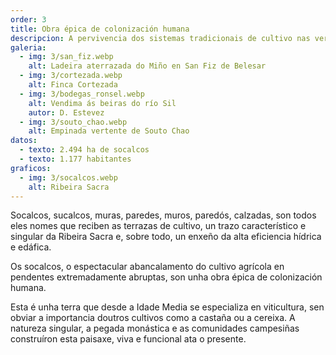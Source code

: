 ```yaml
---
order: 3
title: Obra épica de colonización humana
descripcion: A pervivencia dos sistemas tradicionais de cultivo nas vertentes escarpadas dos canóns fluviais sustentada en técnicas milenarias.
galeria:
  - img: 3/san_fiz.webp
    alt: Ladeira aterrazada do Miño en San Fiz de Belesar
  - img: 3/cortezada.webp
    alt: Finca Cortezada
  - img: 3/bodegas_ronsel.webp
    alt: Vendima ás beiras do río Sil
    autor: D. Estevez
  - img: 3/souto_chao.webp
    alt: Empinada vertente de Souto Chao
datos:
  - texto: 2.494 ha de socalcos
  - texto: 1.177 habitantes
graficos:
  - img: 3/socalcos.webp
    alt: Ribeira Sacra
---
```


Socalcos, sucalcos, muras, paredes, muros, paredós, calzadas, son todos eles nomes que reciben as terrazas de cultivo, un trazo característico e singular da Ribeira Sacra e, sobre todo, un enxeño da alta eficiencia hídrica e edáfica.

Os socalcos, o espectacular abancalamento do cultivo agrícola en pendentes extremadamente abruptas, son unha obra épica de colonización humana.

Esta é unha terra que desde a Idade Media se especializa en viticultura, sen obviar a importancia doutros cultivos como a castaña ou a cereixa. A natureza singular, a pegada monástica e as comunidades campesiñas construíron esta paisaxe, viva e funcional ata o presente.
